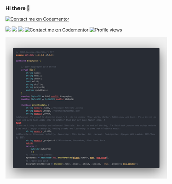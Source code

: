 ### Hi there 👋
[![Contact me on Codementor](https://www.codementor.io/m-badges/segunjosh/im-a-cm-b.svg)](https://www.codementor.io/@segunjosh?refer=badge)

[![](https://img.shields.io/badge/LinkedIn-segun-joshua)](https://www.linkedin.com/in/segun-joshua)
[![](https://img.shields.io/badge/Gmail-joshusegun%40gmail.com-red)](mailto:joshusegun@gmail.com)
[![](https://img.shields.io/badge/Twitter-%40boltannical-blue)](https://t.me/boltannical)
[![Contact me on Codementor](https://www.codementor.io/m-badges/segunjosh/get-help.svg)](https://www.codementor.io/@segunjosh?refer=badge)
![Profile views](https://gpvc.arturio.dev/segunjosh)

![](https://github.com/segunjosh/segunjosh/blob/master/code2.png)


<!--
**segunjosh/segunjosh** is a ✨ _special_ ✨ repository because its `README.md` (this file) appears on your GitHub profile.

Here are some ideas to get you started:

- 🔭 I’m currently working on ...
- 🌱 I’m currently learning ...
- 👯 I’m looking to collaborate on ...
- 🤔 I’m looking for help with ...
- 💬 Ask me about ...
- 📫 How to reach me: ...
- 😄 Pronouns: ...
- ⚡ Fun fact: ...
-->
